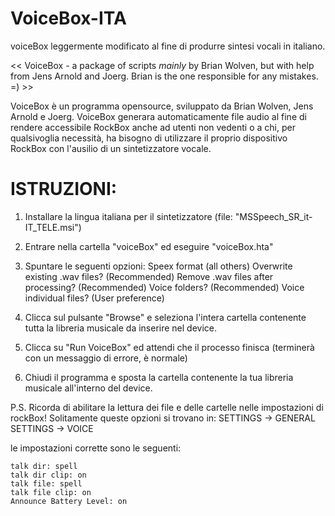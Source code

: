 # VoiceBox-ITA
voiceBox leggermente modificato al fine di produrre sintesi vocali in italiano.

<< VoiceBox - a package of scripts _mainly_ by Brian Wolven, but with help from
	    Jens Arnold and Joerg. Brian is the one responsible for any
	    mistakes. =) >>
      
VoiceBox è un programma opensource, sviluppato da Brian Wolven, Jens Arnold e Joerg.
VoiceBox generara automaticamente file audio al fine di rendere accessibile RockBox anche ad utenti non vedenti o a chi,
per qualsivoglia necessità, ha bisogno di utilizzare il proprio dispositivo RockBox con l'ausilio di un sintetizzatore vocale.


# ISTRUZIONI:

1. Installare la lingua italiana per il sintetizzatore (file: "MSSpeech_SR_it-IT_TELE.msi")

2. Entrare nella cartella "voiceBox" ed eseguire "voiceBox.hta"

3. Spuntare le seguenti opzioni:
  Speex format (all others)
  Overwrite existing .wav files? (Recommended)
  Remove .wav files after processing? (Recommended)
  Voice folders? (Recommended)
  Voice individual files? (User preference)
  
4. Clicca sul pulsante "Browse" e seleziona l'intera cartella contenente tutta la libreria musicale da inserire nel device.

5. Clicca su "Run VoiceBox" ed attendi che il processo finisca (terminerà con un messaggio di errore, è normale)

6. Chiudi il programma e sposta la cartella contenente la tua libreria musicale all'interno del device.


P.S.
  Ricorda di abilitare la lettura dei file e delle cartelle nelle impostazioni di rockBox! 
  Solitamente queste opzioni si trovano in: SETTINGS -> GENERAL SETTINGS -> VOICE
  
  le impostazioni corrette sono le seguenti:
    
    talk dir: spell
    talk dir clip: on
    talk file: spell
    talk file clip: on
    Announce Battery Level: on
